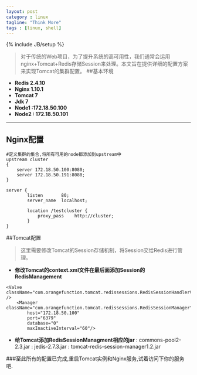 ```yaml
---
layout: post
category : linux
tagline: "Think More"
tags : [linux, shell]
---
```

{% include JB/setup %}



>对于传统的Web项目，为了提升系统的高可用性，我们通常会运用nginx+Tomcat+Redis存储Session来处理。本文旨在提供详细的配置方案来实现Tomcat的集群配置。
##基本环境
- **Redis 2.4.10**
- **Nginx 1.10.1**
- **Tomcat 7**
- **Jdk 7**
-  **Node1 :172.18.50.100**
- **Node2 : 172.18.50.101**

-------------------

## Nginx配置

```
#定义集群的集合,将所有可用的node都添加到upstream中
upstream cluster  
{
    server 172.18.50.100:8080;
    server 172.18.50.191:8080;
}

server {
        listen       80;
        server_name  localhost;
        	
        location /testcluster {
		    proxy_pass    http://cluster;
		}
}
```

##Tomcat配置
> 这里需要修改Tomcat的Session存储机制，将Session交给Redis进行管理。

-  **修改Tomcat的context.xml文件在最后面添加Session的RedisManagement**
```
<Valve className="com.orangefunction.tomcat.redissessions.RedisSessionHandlerValve" />        
    <Manager className="com.orangefunction.tomcat.redissessions.RedisSessionManager" 
        host="172.18.50.100" 
        port="6379" 
        database="0" 
        maxInactiveInterval="60"/>
```
- **给Tomcat添加RedisSessionManagment相应的jar** 
: commons-pool2-2.3.jar
: jedis-2.7.3.jar
: tomcat-redis-session-manager1.2.jar


###至此所有的配置已完成,重启Tomcat实例和Nginx服务,试着访问下你的服务吧.